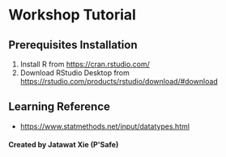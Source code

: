 # Workshop Tutorial
## Prerequisites Installation
1. Install R from https://cran.rstudio.com/
2. Download RStudio Desktop from https://rstudio.com/products/rstudio/download/#download

## Learning Reference
- https://www.statmethods.net/input/datatypes.html


#### Created by Jatawat Xie (P'Safe)
